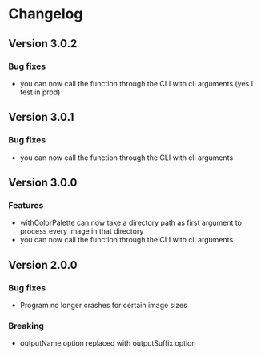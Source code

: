 # Changelog

## Version 3.0.2

### Bug fixes
- you can now call the function through the CLI with cli arguments (yes I test in prod)

## Version 3.0.1

### Bug fixes
- you can now call the function through the CLI with cli arguments

## Version 3.0.0

### Features
- withColorPalette can now take a directory path as first argument to process every image in that directory
- you can now call the function through the CLI with cli arguments

## Version 2.0.0

### Bug fixes
- Program no longer crashes for certain image sizes

### Breaking
- outputName option replaced with outputSuffix option
